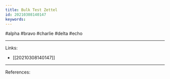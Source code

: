 ```yaml
---
title: Bulk Test Zettel
id: 20210308140147
keywords:
---
```

#alpha #bravo #charlie #delta #echo

---
Links:

- [[20210308140147]]

---
References:
